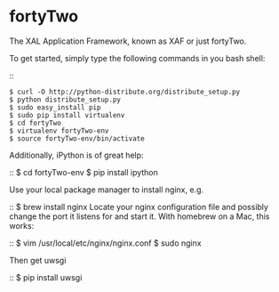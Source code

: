 fortyTwo
========

The XAL Application Framework, known as XAF or just fortyTwo. 

To get started, simply type the following commands in you bash shell:

::

    $ curl -O http://python-distribute.org/distribute_setup.py
    $ python distribute_setup.py
    $ sudo easy_install pip
    $ sudo pip install virtualenv
    $ cd fortyTwo
    $ virtualenv fortyTwo-env
    $ source fortyTwo-env/bin/activate

Additionally, iPython is of great help:

::
    $ cd fortyTwo-env
    $ pip install ipython

Use your local package manager to install nginx, e.g.

::
    $ brew install nginx
Locate your nginx configuration file and possibly change the port it listens for and start it. With homebrew on a Mac, this works:

::
    $ vim /usr/local/etc/nginx/nginx.conf
    $ sudo nginx

Then get uwsgi

::
    $ pip install uwsgi




